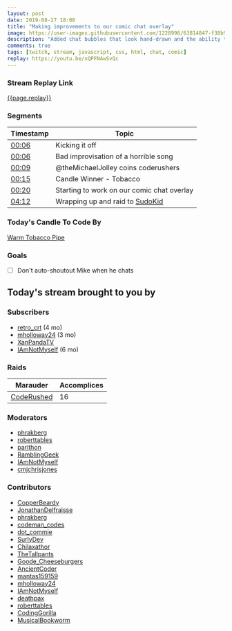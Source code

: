 ```yaml
---
layout: post
date: 2019-08-27 18:08
title: "Making improvements to our comic chat overlay"
image: https://user-images.githubusercontent.com/1228996/63814847-f38b9800-c8f7-11e9-8b42-24934187ef91.png
description: "Added chat bubbles that look hand-drawn and the ability to handle larger messages."
comments: true
tags: [twitch, stream, javascript, css, html, chat, comic]
replay: https://youtu.be/xQPFNAwSvQc
---
```


### Stream Replay Link

[{{page.replay}}]({{page.replay}})

<!--more-->

### Segments

| Timestamp | Topic
| ---       | ---
| [00:06]({{page.replay}}?t=364.111)    | Kicking it off |
| [00:06]({{page.replay}}?t=387.337)    | Bad improvisation of a horrible song |
| [00:09]({{page.replay}}?t=575.791)    | @theMichaelJolley coins coderushers |
| [00:15]({{page.replay}}?t=922.866)    | Candle Winner - Tobacco |
| [00:20]({{page.replay}}?t=1200)       | Starting to work on our comic chat overlay |
| [04:12]({{page.replay}}?t=15157.553)  | Wrapping up and raid to [SudoKid](https://twitch.tv/sudokid) |

### Today's Candle To Code By

[Warm Tobacco Pipe](https://amzn.to/2GSsMxX)

### Goals

- [ ] Don't auto-shoutout Mike when he chats

## Today's stream brought to you by

### Subscribers

- [retro_crt](https://twitch.tv/retro_crt) (4 mo)
- [mholloway24](https://twitch.tv/mholloway24) (3 mo)
- [XanPandaTV](https://twitch.tv/xanpandatv)
- [IAmNotMyself](https://twitch.tv/iamnotmyself) (6 mo)

### Raids

| Marauder            | Accomplices |
| ---                 | ---         |
| [CodeRushed](https://twitch.tv/coderushed) | 16 |

### Moderators

- [phrakberg](https://twitch.tv/phrakberg)
- [roberttables](https://twitch.tv/roberttables)
- [parithon](https://twitch.tv/parithon)
- [RamblingGeek](https://twitch.tv/ramblinggeek)
- [IAmNotMyself](https://twitch.tv/iamnotmyself)
- [cmjchrisjones](https://twitch.tv/cmjchrisjones)

### Contributors

- [CopperBeardy](https://twitch.tv/copperbeardy)
- [JonathanDelfraisse](https://twitch.tv/jonathandelfraisse)
- [phrakberg](https://twitch.tv/phrakberg)
- [codeman_codes](https://twitch.tv/codeman_codes)
- [dot_commie](https://twitch.tv/dot_commie)
- [SurlyDev](https://twitch.tv/surlydev)
- [Chilaxathor](https://twitch.tv/chilaxathor)
- [TheTallpants](https://twitch.tv/thetallpants)
- [Goode_Cheeseburgers](https://twitch.tv/goode_cheeseburgers)
- [AncientCoder](https://twitch.tv/ancientcoder)
- [mantas159159](https://twitch.tv/mantas159159)
- [mholloway24](https://twitch.tv/mholloway24)
- [IAmNotMyself](https://twitch.tv/iamnotmyself)
- [deathpax](https://twitch.tv/deathpax)
- [roberttables](https://twitch.tv/roberttables)
- [CodingGorilla](https://twitch.tv/codinggorilla)
- [MusicalBookworm](https://twitch.tv/musicalbookworm)
